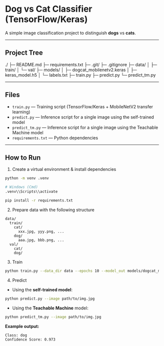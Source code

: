 # Dog vs Cat Classifier (TensorFlow/Keras)

A simple image classification project to distinguish **dogs** vs **cats**.

---

## Project Tree

./
├─ README.md
├─ requirements.txt
├─ .git/
├─ .gitignore
├─ data/
│  ├─ train/
│  └─ val/
├─ models/
│  ├─ dogcat\_mobilenetv2.keras
│  ├─ keras\_model.h5
│  └─ labels.txt
├─ train.py
├─ predict.py
└─ predict\_tm.py

---

## Files

* `train.py` — Training script (TensorFlow/Keras + MobileNetV2 transfer learning)
* `predict.py` — Inference script for a single image using the self-trained model
* `predict_tm.py` — Inference script for a single image using the Teachable Machine model
* `requirements.txt` — Python dependencies

---

## How to Run

1. Create a virtual environment & install dependencies

```bash
python -m venv .venv

# Windows (Cmd)
.venv\\Scripts\\activate

pip install -r requirements.txt
```

2. Prepare data with the following structure

```
data/
  train/
    cat/
      xxx.jpg, yyy.png, ...
    dog/
      aaa.jpg, bbb.png, ...
  val/
    cat/
    dog/
```

3. Train

```bash
python train.py --data_dir data --epochs 10 --model_out models/dogcat_mobilenetv2.keras
```

4. Predict

* Using the **self-trained model**:

```bash
python predict.py --image path/to/img.jpg
```

* Using the **Teachable Machine** model:

```bash
python predict_tm.py --image path/to/img.jpg
```

**Example output:**

```
Class: dog
Confidence Score: 0.973
```


